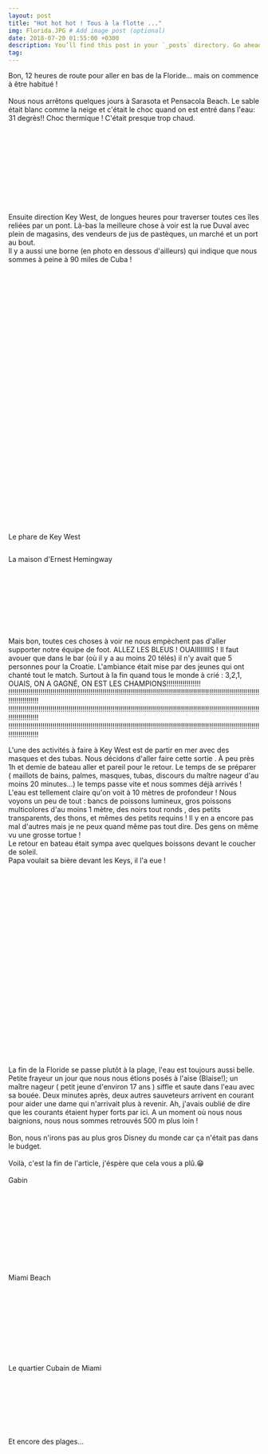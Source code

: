 ```yaml
---
layout: post
title: "Hot hot hot ! Tous à la flotte ..."
img: Florida.JPG # Add image post (optional)
date: 2018-07-20 01:55:00 +0300
description: You’ll find this post in your `_posts` directory. Go ahead and edit it and re-build the site to see your changes. # Add post description (optional)
tag: 
---
```

<p> 
Bon, 12 heures de route pour aller en bas de la Floride... mais on commence à être habitué !
<br/><br/>
Nous nous arrêtons quelques jours à Sarasota et Pensacola Beach. Le sable était blanc comme la neige et c'était le choc quand on est entré dans l'eau: 31 degrès!!
Choc thermique ! C'était presque trop chaud.
</p> 
 <br/> <br/>
 <img class="" src="{{site.baseurl}}/assets/img/Florida/P1.JPG" alt=""><br/><br/><br/>
<img class="" src="{{site.baseurl}}/assets/img/Florida/P2.JPG" alt=""><br/><br/><br/>
<img class="" src="{{site.baseurl}}/assets/img/Florida/P3.JPG" alt=""><br/><br/><br/>
<img class="Rot270" src="{{site.baseurl}}/assets/img/Florida/P4.JPG" alt=""><br/><br/>
<img class="Rot270" src="{{site.baseurl}}/assets/img/Florida/P5.JPG" alt="">
<p> Ensuite direction Key West, de longues heures pour traverser toutes ces îles reliées par un pont. Là-bas la meilleure chose à voir est la rue Duval avec plein de magasins, 
des vendeurs de jus de pastèques, un marché et un port au bout. <br/>
Il y a aussi une borne (en photo en dessous d'ailleurs) qui indique que nous sommes à peine à 90 miles de Cuba !
</p> 
<br/>
<img class="Rot270" src="{{site.baseurl}}/assets/img/Florida/P9.JPG" alt=""><br/><br/>
<img class="Rot270" src="{{site.baseurl}}/assets/img/Florida/P10.JPG" alt=""><br/><br/><br/>
<img class="" src="{{site.baseurl}}/assets/img/Florida/P11.JPG" alt=""><br/><br/><br/><br/><br/>
<img class="Rot270" src="{{site.baseurl}}/assets/img/Florida/P15.JPG" alt=""><br/><br/><br/>
<img class="Rot270" src="{{site.baseurl}}/assets/img/Florida/P28.JPG" alt=""><br/><br/><br/>
<img class="" src="{{site.baseurl}}/assets/img/Florida/P30.JPG" alt=""><br/><br/><br/>
<img class="" src="{{site.baseurl}}/assets/img/Florida/P8.JPG" alt=""><br/><br/><br/>
<img class="" src="{{site.baseurl}}/assets/img/Florida/P12.JPG" alt=""><br/><br/><br/><br/><br/>
<img class="" src="{{site.baseurl}}/assets/img/Florida/P13.JPG" alt=""><br/><br/><br/>
<img class="" src="{{site.baseurl}}/assets/img/Florida/P14.JPG" alt=""><br/><br/><br/>
<img class="" src="{{site.baseurl}}/assets/img/Florida/P16.JPG" alt=""><br/><br/><br/>
<img class="" src="{{site.baseurl}}/assets/img/Florida/P6.JPG" alt=""><br/><br/><br/>
<img class="" src="{{site.baseurl}}/assets/img/Florida/P7.JPG" alt=""><br/><br/><br/>


<p>Le phare de Key West</p>
<img class="Rot270" src="{{site.baseurl}}/assets/img/Florida/P29.JPG" alt=""><br/>
<p> La maison d'Ernest Hemingway</p> <br/>
<img class="" src="{{site.baseurl}}/assets/img/Florida/P31.JPG" alt=""><br/><br/><br/>
<img class="" src="{{site.baseurl}}/assets/img/Florida/P32.JPG" alt=""><br/><br/><br/>
<img class="" src="{{site.baseurl}}/assets/img/Florida/P33.JPG" alt=""><br/><br/><br/>
<p> 
Mais bon, toutes ces choses à voir ne nous empèchent pas d'aller supporter notre équipe de foot. ALLEZ LES BLEUS ! OUAIIIIIIIIS !
Il faut avouer que dans le bar (où il y a au moins 20 télés) il n'y avait  que 5 personnes pour la Croatie. 
L'ambiance était mise par des jeunes qui ont chanté tout le match. Surtout à la fin quand tous le monde à crié : 3,2,1, OUAIS, ON A GAGNÉ, ON EST LES CHAMPIONS!!!!!!!!!!!!!!!!!<br/>
!!!!!!!!!!!!!!!!!!!!!!!!!!!!!!!!!!!!!!!!!!!!!!!!!!!!!!!!!!!!!!!!!!!!!!!!!!!!!!!!!!!!!!!!!!!!!!!!!!!!!!!!!!!!!!!!!!!!!!!!!!!!!!!!!!!!!!!!!!!!<br/>
!!!!!!!!!!!!!!!!!!!!!!!!!!!!!!!!!!!!!!!!!!!!!!!!!!!!!!!!!!!!!!!!!!!!!!!!!!!!!!!!!!!!!!!!!!!!!!!!!!!!!!!!!!!!!!!!!!!!!!!!!!!!!!!!!!!!!!!!!!!!<br/>
!!!!!!!!!!!!!!!!!!!!!!!!!!!!!!!!!!!!!!!!!!!!!!!!!!!!!!!!!!!!!!!!!!!!!!!!!!!!!!!!!!!!!!!!!!!!!!!!!!!!!!!!!!!!!!!!!!!!!!!!!!!!!!!!!!!!!!!!!!!!<br/>
</p> 

<p> 
L'une des activités à faire à Key West est de partir en mer avec des masques et des tubas. Nous décidons d'aller faire cette sortie .
 À peu près 1h et demie de bateau aller et pareil pour le retour. Le temps de se préparer ( maillots de bains, palmes, masques, tubas, discours du maître nageur 
 d'au moins 20 minutes...) le temps passe vite et nous sommes déjà arrivés !
L'eau est tellement claire qu'on voit à 10 mètres de profondeur ! Nous voyons un peu de tout : bancs de poissons lumineux, gros poissons multicolores d'au moins 1 mètre, 
des noirs tout ronds , des petits transparents, des thons, et mêmes des petits requins ! Il y en a encore pas mal d'autres mais je ne peux quand même pas tout dire. 
Des gens on même vu une grosse tortue !<br/>
Le retour en bateau était sympa avec quelques boissons devant le coucher de soleil. <br/>
Papa voulait sa bière devant les Keys, il l'a eue !
</p> 
<br/><br/><br/>
<img class="" src="{{site.baseurl}}/assets/img/Florida/P17.JPG" alt=""><br/><br/><br/>
<img class="" src="{{site.baseurl}}/assets/img/Florida/P18.JPG" alt=""><br/><br/><br/>
<img class="" src="{{site.baseurl}}/assets/img/Florida/P19.JPG" alt=""><br/><br/><br/>
<img class="" src="{{site.baseurl}}/assets/img/Florida/P20.JPG" alt=""><br/><br/><br/>
<img class="" src="{{site.baseurl}}/assets/img/Florida/P21.JPG" alt=""><br/><br/><br/>
<img class="Rot270" src="{{site.baseurl}}/assets/img/Florida/P23.JPG" alt=""><br/><br/><br/>
<img class="" src="{{site.baseurl}}/assets/img/Florida/P24.JPG" alt=""><br/><br/><br/>
<img class="" src="{{site.baseurl}}/assets/img/Florida/P25.JPG" alt=""><br/><br/><br/>
<img class="" src="{{site.baseurl}}/assets/img/Florida/P26.JPG" alt=""><br/><br/><br/>
<img class="" src="{{site.baseurl}}/assets/img/Florida/P22.JPG" alt=""><br/><br/>
<p> La fin de la Floride se passe plutôt à la plage, l'eau est toujours aussi belle.
Petite frayeur un jour que nous nous étions posés à l'aise (Blaise!); un maître nageur ( petit jeune d'environ 17 ans ) siffle  et saute dans l'eau avec sa bouée. 
Deux minutes après, deux autres sauveteurs arrivent en courant pour aider une dame qui n'arrivait plus à revenir. 
Ah, j'avais oublié de dire que les courants étaient hyper forts par ici. A un moment où nous nous baignions, nous nous sommes retrouvés 500 m plus loin !
<br/><br/>
Bon, nous n'irons pas au plus gros Disney du monde car ça n'était pas dans le budget.
<br/><br/>
Voilà, c'est la fin de l'article, j'éspère que cela vous a plû.😁
<br/><br/>
Gabin 
</p>
<br/><br/>

<img class="" src="{{site.baseurl}}/assets/img/Florida/P34.JPG" alt=""><br/><br/><br/>
<img class="" src="{{site.baseurl}}/assets/img/Florida/P35.JPG" alt=""><br/><br/><br/>
<img class="" src="{{site.baseurl}}/assets/img/Florida/P36.JPG" alt=""><br/><br/><br/>
<img class="Rot270" src="{{site.baseurl}}/assets/img/Florida/P37.JPG" alt=""><br/>
<img class="Rot270" src="{{site.baseurl}}/assets/img/Florida/P38.JPG" alt="">
<p>Miami Beach</p>
<img class="" src="{{site.baseurl}}/assets/img/Florida/P39.JPG" alt=""><br/><br/><br/>
<img class="" src="{{site.baseurl}}/assets/img/Florida/P40.JPG" alt=""><br/><br/><br/>
<img class="" src="{{site.baseurl}}/assets/img/Florida/P41.JPG" alt=""><br/><br/><br/>
<img class="" src="{{site.baseurl}}/assets/img/Florida/P42.JPG" alt=""><br/><br/><br/>
<p>Le quartier Cubain de Miami</p>
<img class="" src="{{site.baseurl}}/assets/img/Florida/P43.JPG" alt=""><br/><br/><br/>
<img class="" src="{{site.baseurl}}/assets/img/Florida/P44.JPG" alt=""><br/><br/><br/>
<img class="" src="{{site.baseurl}}/assets/img/Florida/P45.JPG" alt=""><br/><br/><br/>
<p>Et encore des plages...</p>
<img class="" src="{{site.baseurl}}/assets/img/Florida/P46.JPG" alt=""><br/><br/><br/>
<img class="" src="{{site.baseurl}}/assets/img/Florida/P47.JPG" alt=""><br/><br/><br/>
<img class="Rot270" src="{{site.baseurl}}/assets/img/Florida/P48.JPG" alt=""><br/><br/><br/>
